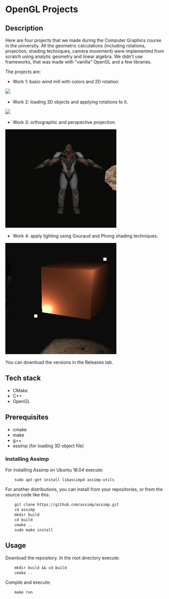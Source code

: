 # OpenGL Projects

## Description
Here are four projects that we made during the Computer Graphics course in the university. All the geometric calculations (including rotations, projection, shading techniques, camera movement) were implemented from scratch using analytic geometry and linear algebra. We didn't use frameworks, that was made with "vanilla" OpenGL and a few libraries.

The projects are:
* Work 1: basic wind mill with colors and 2D rotation.

![](w1.gif)

* Work 2: loading 3D objects and applying rotations to it.

![](w2.gif)

* Work 3: orthographic and perspective projection.

![](w3.gif)

* Work 4: apply lighting using Gouraud and Phong shading techniques.

![](w4.gif)

You can download the versions in the Releases tab.

## Tech stack
* CMake
* C++
* OpenGL

## Prerequisites
* cmake
* make
* g++
* assimp (for loading 3D object file)

### Installing Assimp

For installing Assimp on Ubuntu 18.04 execute:
```
	sudo apt-get install libassimp4 assimp-utils
```

For another distributions, you can install from your repositories, or from the source code like this:
```
	git clone https://github.com/assimp/assimp.git
	cd assimp
	mkdir build
	cd build
	cmake ..
	sudo make install
```

## Usage
Download the repository. In the root directory execute:
```
    mkdir build && cd build
    cmake ..
```

Compile and execute:
```
    make run
```
